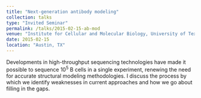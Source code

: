 ```yaml
---
title: "Next-generation antibody modeling"
collection: talks
type: "Invited Seminar"
permalink: /talks/2015-02-15-ab-mod
venue: "Institute for Cellular and Molecular Biology, University of Texas at Austin"
date: 2015-02-15
location: "Austin, TX"
---
```


Developments in high-throughput sequencing technologies have made it possible to sequence 10<sup>5</sup> B cells in a single experiment, renewing the need for accurate structural modeling methodologies. I discuss the process by which we identify weaknesses in current approaches and how we go about filling in the gaps.
